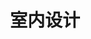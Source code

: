 ---
pageName: examination
title: 室内设计
period: 2017年04月
courseID: "00709"
description: 注意事项：<br />1. 本试卷分为两部分，第一部分为选择题，第二部分为非选择题。<br />2. 应考者必须按试题顺序在答题卡指定位置上作答，答在试卷上无效。<br />3. 涂写部分、画图部分必须使用2B铅笔，书写部分必须使用黑色字迹签字笔。
sections:
  - title: 选择题（共 15 分）
    topics: 
      - title: 单项选择题：本大题共 15 小题，每小题 1 分，共 15 分。在每小题列出的备选项中只有一项是最符合题目要求的，请将其选出。
        questions: 
          - title: 装饰在人类文明的进程中长期使用的心理因素包括：平衡与秩序、预期的概念、逻辑情境和
            type: radio
            options:
              - answer: 材料因素
                isTrue: false
              - answer: 传统的支持
                isTrue: false
              - answer: 审美因素
                isTrue: true
              - answer: 建筑形式的意义表达
                isTrue: false
          - title: 张绮曼教授曾经把室内设计的工作目标和范围概括为室内空间形象设计室内物理环境设计、室内装修设计和
            type: radio
            options:
              - answer: 室内家具陈设设计
                isTrue: true
              - answer: 室内布局设计
                isTrue: false
              - answer: 室内家具设计
                isTrue: false
              - answer: 室内艺术造型设计
                isTrue: false
          - title: 从广义上讲，装饰首先是一个广泛而普遍的文化艺术现象，它既是一个艺术学的范畴，也是
            type: radio
            options:
              - answer: 一个历史学的范畴
                isTrue: false
              - answer: 一个科学的范畴
                isTrue: false
              - answer: 一个文化学的范畴
                isTrue: false
              - answer: 一个文化和历史学的范畴
                isTrue: false
          - title: “风格派”提出并倡导的非对称性和开放式的建筑空间称为
            type: radio
            options:
              - answer: 三维分解法
                isTrue: false
              - answer: 四维分解法
                isTrue: true
              - answer: 多维分解法
                isTrue: false
              - answer: 二维分解法
                isTrue: false
          - title: 室内设计首先考虑的是
            type: radio
            options:
              - answer: 美学的问题
                isTrue: false
              - answer: 风格的问题
                isTrue: false
              - answer: 技术的问题
                isTrue: false
              - answer: 功能的问题
                isTrue: true
          - title: 现代主义建筑所倡导的基本原则是
            type: radio
            options:
              - answer: 功能至上
                isTrue: false
              - answer: 形式服从功能
                isTrue: true
              - answer: 功能服从形式
                isTrue: false
              - answer: 功能优先
                isTrue: false
          - title: 室内设计中的方案设计的主要环节包括构思和
            type: radio
            options:
              - answer: 正投影的设计
                isTrue: false
              - answer: 施工做法的设计说明
                isTrue: false
              - answer: 材料样板
                isTrue: false
              - answer: 设计
                isTrue: true
          - title: 室内设计的项口实施程序是
            type: radio
            options:
              - answer: 初步设计一方案设计一施工图设计一交付施工
                isTrue: false
              - answer: 方案设计一初步设计一施工图设计一交付施工
                isTrue: true
              - answer: 方案设计一施工图设计一初步设计一交付施工
                isTrue: false
              - answer: 初步设计一施工图设计一方案设计一交付施工
                isTrue: false
          - title: 下列不属于室内设计常用的详图比例的是 
            type: radio
            options:
              - answer: 1:1
                isTrue: true
              - answer: 1:5
                isTrue: false
              - answer: 1:20
                isTrue: false
              - answer: 1:2
                isTrue: false
          - title: 室内设计作为一项复杂的系统工程包括了方案设计、初步设计、施工图设计和
            type: radio
            options:
              - answer: 签订施工合同并交付施工
                isTrue: true
              - answer: 确定工作目标和资料信息收集
                isTrue: false
              - answer: 初步的设计说明和设计图纸
                isTrue: false
              - answer: 审定各专业的分工
                isTrue: false
          - title: 进行住宅室内设计前，设计师应该根据客户要求，提出明确的工作计划以及
            type: radio
            options:
              - answer: 工作程序
                isTrue: false
              - answer: 工作步骤
                isTrue: false
              - answer: 工作目标
                isTrue: true
              - answer: 工作要点
                isTrue: false
          - title: 中国传统的木结构建筑在建筑结构上属于
            type: radio
            options:
              - answer: 框架结构
                isTrue: false
              - answer: 以墙和柱承重的梁板结构
                isTrue: true
              - answer: 大跨度结构
                isTrue: false
              - answer: 穹窿结构
                isTrue: false
          - title: 室内空间设计的要素包括：空间的体量与尺度、空间的形状与比例、空间的分隔、室内界面的造型处理和
            type: radio
            options:
              - answer: 空间的朝向
                isTrue: false
              - answer: 空间的布局
                isTrue: false
              - answer: 空间的采光
                isTrue: false
              - answer: 空间的虚实关系
                isTrue: true
          - title: 形象思维的特点可以概括为形象性、概括性、创造性和
            type: radio
            options:
              - answer: 比较性
                isTrue: false
              - answer: 一致性
                isTrue: false
              - answer: 运动性
                isTrue: false
              - answer: 具体性
                isTrue: false
          - title: “室内气候”的综合组成包括室内温度、湿度、辐射和
            type: radio
            options:
              - answer: 气流
                isTrue: true
              - answer: 明度
                isTrue: false
              - answer: 温差
                isTrue: false
              - answer: 绿化
                isTrue: false
  - title: 非选择题（共 85 分）
    topics: 
      - title: 名词解释题：本大题共 5 小题，每小题 3 分，共 15 分。
        questions: 
          - title: 结构空间
            type: textarea
            answer: 
          - title: 装饰
            type: textarea
            answer: 
          - title: 空间渗透
            type: textarea
            answer: 
          - title: 实用艺术
            type: textarea
            answer: 
          - title: 形式
            type: textarea
            answer: 
      - title: 判断改错题：本大题共 5 小题，每小题 4 分，共 20 分。判断下列各题划线处的正误，在  “答题卡” 的试题序号后，正确的划上 “√”, 错误的划上 “X”,井改正错误。
        questions: 
          - title: 古埃及建筑采用的是<u>石梁柱结构体系</u>。
            type: yesOrNo
            isTrue: false
            answer: 
          - title: 在室内设计的概念出现前，室内装饰的行为的存在<u>也不久</u>。
            type: yesOrNo
            isTrue: false
            answer: 
          - title: 一个良好的厨房，<u>包括四个主要的功能分区：储存区、备餐区、烹任区和就餐区</u>。
            type: yesOrNo
            isTrue: false
            answer: 
          - title: 在形式语言的创作过程中，平衡感的产生来自两个方面：<u>对称和均衡</u>。
            type: yesOrNo
            isTrue: false
            answer: 
          - title: 在一个室内设计环境中，设计风格应该以<u>两到三种</u>语言为主体，所使用的手法、色调和材料应该围绕主题展开。
            type: yesOrNo
            isTrue: false
            answer: 
      - title: 简答题：本大题共 5 小题，每小题 7 分，共 35 分。
        questions: 
          - title: 空间的引导和暗示方法主要有哪几种？
            type: textarea
            answer: （1）以弯曲的墙面把人流引向某个确定方向，并暗示另一空间的存在。<br />（2）利用特殊形式的楼梯或特意设置的踏步，暗示出上一层或下层空间的存在。<br />（3）利用天花、地面处理，暗示出前进的方向。<br />（4）利用空间的灵活分隔，暗示出另一些空间的存在。<br />
          - title: 简述住宅室内设计定位的操作程序。
            type: textarea
            answer: （1）选择或预设设计目标。（1.5分）<br />（2）进行社会调研。（1.5分）<br />（3）对收集到的信息进行分类整理。（1.5分）<br />（4）提出明确的工作目标和工作计划。（1.5分）
          - title: 室内空间的处理手法有哪儿种？
            type: textarea
            answer: （1）空间的对比与变化：利用差异的对比，可以反衬出各自的特点，对比可以打破单调，求得变化。<br />（2）空间的重复与秩序：重复与秩序，则可增强形式的统一感。<br />（3）空间的衔接与过渡：巧妙的利用空间间隙设置过渡性空间，可使结构体系的段落更加分明。<br />（4）空间的渗透与层次：有意识的使两个空间相互连通，使之彼此渗透，从而增强空间的层次感。<br />（5）空间的引导与暗示：对人流加以引导或暗示，使人们可以循着一定的途径达到预定的目标。
          - title: 如何处理室内空间的虚实关系？
            type: textarea
            answer: 在建筑空间中，虚与实是相辅相成的，既互相对比，又互相依存，因而对于大多数建筑来讲，总是把『实』与『虚』这两种互相对立的因素统一起来考虑，一个房间究竟以『实』为主，还是以『虚』为主，这要依据房间的功能和结构形式而定。虚与实的处理与环境朝向的关系十分密切，凡是朝向好的一面，应当争取处理得虚一些，朝向和环境不好的一面，则应当处理得实一些。
          - title: 简述形象思维特点的几个方面。
            type: textarea
            answer: 
      - title: 设计表现题：本大题共 1 小题，15 分。
        questions: 
          - title: 题目：针对一个三口之家，设计一个经济适用的住宅平面布置图，并画出厨房印透视效果图。<br />要求：空间结构符合空间类型的要求，比例关系准确，具有较好的形式美感和创意。<br />表现方式：将右侧试卷分成上下西大部分画出平面布置图、效果图（手绘完成，简单着色，设计过程中不得离开座位）
            type: textarea
            answer: 
---